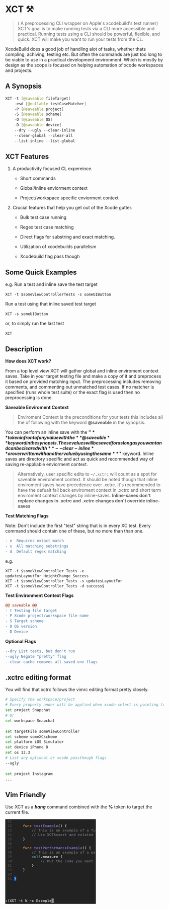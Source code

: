 # XCT ⚒ 
> ( A preprocessing CLI wrapper on Apple's xcodebuild's test runner)
XCT's goal is to make running tests via a CLI more accessible and practical. Running tests using a CLI should be powerful, flexible, and quick. XCT will make you want to run your tests from the CL.

XcodeBuild does a good job of handling alot of tasks, whether thats compling, achiving, testing etc. But often the commands are just too long to be viable to use in a practical development environment. Which is mostly by design as the scope is focused on helping automation of xcode workspaces and projects.


A Synopsis
---

```swift
XCT -t [@saveable fileTarget]
    -esd [@nullable testCaseMatcher]
    -P [@saveable project]
    -S [@saveable scheme] 
    -O [@saveable OS]
    -D [@saveable device]
    --dry --ugly --clear-inline
    --clear-global --clear-all
    --list-inline --list-global
```

XCT Features
---


1. A productivity focused CL expereince.

    - Short commands 

    - Global/inline enviorment context 

    - Project/workspace specific enviorment context

2. Crucial features that help you get out of the Xcode gutter.

    - Bulk test case running

    - Regex test case matching

    - Direct flags for substring and exact matching.

    - Utilization of xcodebuilds parallelism

    - Xcodebuild flag pass though

Some Quick Examples
---

e.g.
Run a test and inline save the test target

`XCT -t $someViewControllerTests -s someUIButton`

Run a test using that inline saved test target

`XCT -s someUIButton`

or, to simply run the last test

`XCT`


Description
---

**How does XCT work?**

From a top level view XCT will gather global and inline enviroment context saves. Take in your target testing file and make a copy of it and preprocess it based on provided matching input. The preprocessing includes removing comments, and commenting out unmatched test cases. If no matcher is specified (runs whole test suite) or the exact flag is used then no preprocessing is done. 

**Saveable Enviroment Context**

> Enviroment Context is the preconditions for your tests this includes all the of following with the keyword **@saveable** in the synopsis.

You can perform an inline save with the **'$'** token infront of any value with the **@saveable** keyword in the synopsis. These values will be saved for aslong as you want and can be cleared with **--clear-inline** or overwritten with another value by using the same **'$'** keyword. Inline saves are directory specific and act as quick and recommended way of saving re-appliable enviorment context. 

> Alternatively, user specific edits to `~/.xctrc` will count as a spot for saveable environment context. It should be noted though that inline enviroment saves have precedence over .xctrc. It's recommended to have the defualt fall back enviroment context in .xctrc and short term enviroment context changes by inline-saves.
**Inline-saves don't replace changes in .xctrc and .xctrc changes don't override inline-saves**

**Test Matching Flags**

Note: Don't include the first "test" string that is in every XC test.
Every command should contain one of these, but no more than than one.

```diff
- e  Requires extact match
- s  All matching substrings
- d  Default regex matching
```
e.g. 
```
XCT -t $someViewController_Tests -e updatesLayoutFor_HeightChange_Success
XCT -t $someViewController_Tests -s updatesLayoutFor
XCT -t $someViewController_Tests -d success$
```

**Test Environment Context Flags**

```diff
@@ saveable @@
- t Testing file target
- P Xcode project/workspace file name
- S Target scheme
- O OS version
- D Device
```

**Optional Flags**

```diff
--dry List tests, but don't run
--ugly Negate "pretty" flag
--clear-cache removes all saved env flags
```

.xctrc editing format
---
You will find that xctrc follows the vimrc editing format pretty closely.

```bash
# Specify the workspace/project
# Every property under will be applied when xcode-select is pointing to this workspace/project
set project Snapchat
# Or
set workspace Snapchat

set targetFile someViewController 
set scheme someXCscheme
set platform iOS Simulator
set device iPhone 8
set os 13.3
# List any optional or xcode passthough flags
--ugly

set project Instagram
...
```

Vim Friendly
---

Use XCT as a **_bang_** command combined with the **%** token to target the current file.

![Vim Usage](https://github.com/JoeManto/XCT/blob/master/vimUsage.png)
